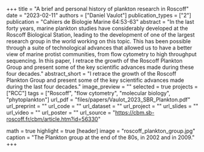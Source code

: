 +++
title = "A brief and personal history of plankton research in Roscoff"
date = "2023-02-11"
authors = ["Daniel Vaulot"]
publication_types = ["2"]
publication = "Cahiers de Biologie Marine 64:53-63"
abstract = "In the last forty years, marine plankton studies have considerably developed at the Roscoff Biological Station, leading to the development of one of the largest research group in the world working on this topic. This has been possible through a suite of technological advances that allowed us to have a better view of marine protist communities, from flow cytometry to high throughput sequencing. In this paper, I retrace the growth of the Roscoff Plankton Group and present some of the key scientific advances made during these four decades."
abstract_short = "I retrace the growth of the Roscoff Plankton Group and present some of the key scientific advances made during the last four decades."
image_preview = ""
selected = true
projects = ["RCC"]
tags = ["Roscoff", "flow cytometry", "molecular biology", "phytoplankton"]
url_pdf = "files/papers/Vaulot_2023_SBR_Plankton.pdf"
url_preprint = ""
url_code = ""
url_dataset = ""
url_project = ""
url_slides = ""
url_video = ""
url_poster = ""
url_source = "https://cbm.sb-roscoff.fr/cbm/article.htm?id=56330"

math = true
highlight = true
[header]
image = "roscoff_plankton_group.jpg"
caption = "The Plankton group at the end of the 80s, in 2002 and in 2009."
+++
